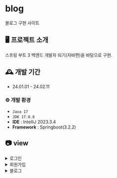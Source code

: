 # blog
블로그 구현 사이트


## 🖥️ 프로젝트 소개
스프링 부트 3 백엔드 개발자 되기(자바편)을 바탕으로 구현.
<br>

## 🕰️ 개발 기간
* 24.01.01 - 24.02.11

### ⚙️ 개발 환경
- `Java 17`
- `JDK 17.0.8`
- **IDE** :  IntelliJ 2023.3.4
- **Framework** : Springboot(3.2.2)
## 📷 view
<details>
<summary>로그인</summary>
<div markdown="1">

![login](https://github.com/pse10307/blog/assets/109071820/df5773d3-a06c-465c-b3fa-4d73c46940ba)

</div>
</details>
<details>
<summary>회원가입</summary>
<div markdown="1">

안녕

</div>
</details>
<details>
<summary>블로그</summary>
<div markdown="1">

안녕

</div>
</details>
